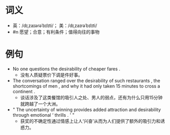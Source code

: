 # 词义
- 英：/dɪˌzaɪərəˈbɪlɪti/； 美：/dɪˌzaɪrəˈbɪlɪti/
- #n 愿望；合意；有利条件；值得向往的事物
# 例句
- No one questions the desirability of cheaper fares .
	- 没有人质疑票价下调是件好事。
- The conversation ranged over the desirability of such restaurants , the shortcomings of men , and why it had only taken 15 minutes to cross a continent .
	- 谈话涉及了这类餐馆的吸引人之处、男人的弱点，还有为什么只用15分钟就跨越了一个大洲。
- " The uncertainty of winning provides added attraction and desirability through emotional ‘ thrills . ' "
	- 获奖的不确定性通过情感上让人‘兴奋’从而为人们提供了额外的吸引力和诱惑力。
